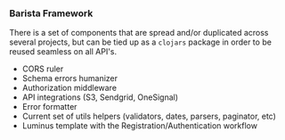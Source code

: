 ### Barista Framework

There is a set of components that are spread and/or duplicated across several projects, but can be tied up as a `clojars` package in order to be reused seamless on all API's.

- CORS ruler
- Schema errors humanizer
- Authorization middleware
- API integrations (S3, Sendgrid, OneSignal)
- Error formatter
- Current set of utils helpers (validators, dates, parsers, paginator, etc)
- Luminus template with the Registration/Authentication workflow
